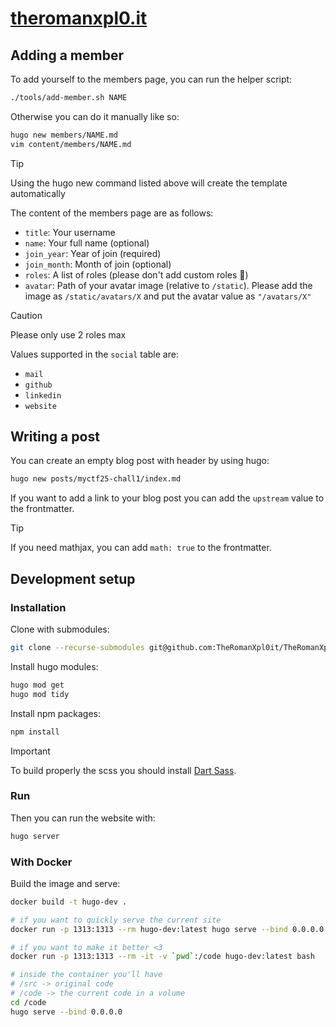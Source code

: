 # [theromanxpl0.it](https://theromanxpl0.it/)

## Adding a member

To add yourself to the members page, you can run the helper script:

```bash
./tools/add-member.sh NAME
```

Otherwise you can do it manually like so:

```bash
hugo new members/NAME.md
vim content/members/NAME.md
```

> [!TIP]
> Using the hugo new command listed above will create the template automatically

The content of the members page are as follows:

* `title`: Your username
* `name`: Your full name (optional)
* `join_year`: Year of join (required)
* `join_month`: Month of join (optional)
* `roles`: A list of roles (please don't add custom roles :pray:)
* `avatar`: Path of your avatar image (relative to `/static`). Please add the image as `/static/avatars/X` and put the avatar value as `"/avatars/X"`

> [!CAUTION]
> Please only use 2 roles max

Values supported in the `social` table are:
* `mail`
* `github`
* `linkedin`
* `website`

## Writing a post

You can create an empty blog post with header by using hugo:

```bash
hugo new posts/myctf25-chall1/index.md
```

If you want to add a link to your blog post you can add the `upstream` value to the frontmatter.

> [!TIP]
> If you need mathjax, you can add `math: true` to the frontmatter.

## Development setup

### Installation

Clone with submodules:
```bash
git clone --recurse-submodules git@github.com:TheRomanXpl0it/TheRomanXpl0it.github.io.git
```

Install hugo modules:
```bash
hugo mod get
hugo mod tidy
```

Install npm packages:
```bash
npm install
```

> [!IMPORTANT]
> To build properly the scss you should install [Dart Sass](https://gohugo.io/functions/css/sass/#dart-sass).

### Run

Then you can run the website with:
```bash
hugo server

```

### With Docker

Build the image and serve:

```bash
docker build -t hugo-dev .

# if you want to quickly serve the current site
docker run -p 1313:1313 --rm hugo-dev:latest hugo serve --bind 0.0.0.0

# if you want to make it better <3
docker run -p 1313:1313 --rm -it -v `pwd`:/code hugo-dev:latest bash

# inside the container you'll have
# /src -> original code
# /code -> the current code in a volume
cd /code
hugo serve --bind 0.0.0.0
```

